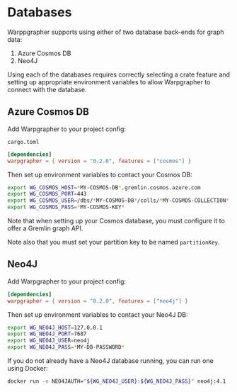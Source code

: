 # Databases

Warppgrapher supports using either of two database back-ends for graph data:

1. Azure Cosmos DB
2. Neo4J

Using each of the databases requires correctly selecting a crate feature and 
setting up appropriate environment variables to allow Warpgrapher to connect 
with the database.

## Azure Cosmos DB

Add Warpgrapher to your project config:

`cargo.toml`

```toml
[dependencies]
warpgrapher = { version = "0.2.0", features = ["cosmos"] }
```

Then set up environment variables to contact your Cosmos DB:

```bash
export WG_COSMOS_HOST=*MY-COSMOS-DB*.gremlin.cosmos.azure.com
export WG_COSMOS_PORT=443
export WG_COSMOS_USER=/dbs/*MY-COSMOS-DB*/colls/*MY-COSMOS-COLLECTION*
export WG_COSMOS_PASS=*MY-COSMOS-KEY*
```

Note that when setting up your Cosmos database, you must configure it to offer a Gremlin graph API.

Note also that you must set your partition key to be named `partitionKey`.

## Neo4J

Add Warpgrapher to your project config:

```toml
[dependencies]
warpgrapher = { version = "0.2.0", features = ["neo4j"] }
```

Then set up environment variables to contact your Neo4J DB:

```bash
export WG_NEO4J_HOST=127.0.0.1
export WG_NEO4J_PORT=7687
export WG_NEO4J_USER=neo4j
export WG_NEO4J_PASS=*MY-DB-PASSWORD*
```

If you do not already have a Neo4J database running, you can run one using Docker:

```bash
docker run -e NEO4JAUTH="${WG_NEO4J_USER}:${WG_NEO4J_PASS}" neo4j:4.1
```